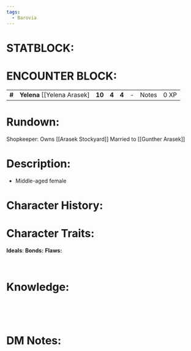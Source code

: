 ```yaml
---
tags:
  - Barovia
---
```

# **STATBLOCK:**

# **ENCOUNTER BLOCK:**

|        |                                |        |       |       |     |       |      |
|--------|--------------------------------|--------|-------|-------|-----|-------|------|
| **\#** | **Yelena** \[\[Yelena Arasek\] | **10** | **4** | **4** | \-  | Notes | 0 XP |

# **Rundown:**

Shopkeeper: Owns [[Arasek Stockyard]]
Married to [[Gunther Arasek]]

# **Description:**

-   Middle-aged female

# **Character History:**


# **Character Traits:** 

**Ideals**:
**Bonds:**
**Flaws:**

 

# **Knowledge:**

 

 

# **DM Notes:**

